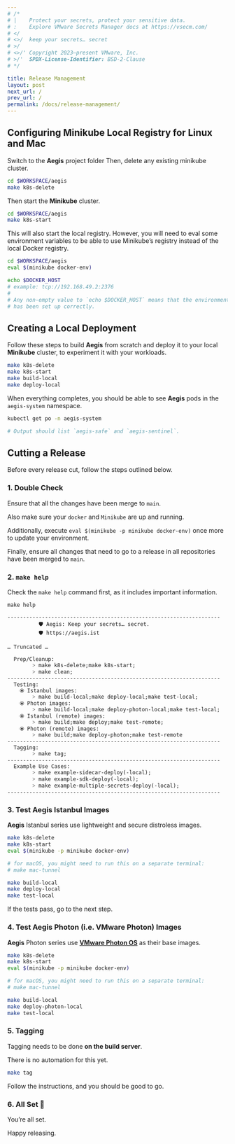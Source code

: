 ```yaml
---
# /*
# |    Protect your secrets, protect your sensitive data.
# :    Explore VMware Secrets Manager docs at https://vsecm.com/
# </
# <>/  keep your secrets… secret
# >/
# <>/' Copyright 2023–present VMware, Inc.
# >/'  SPDX-License-Identifier: BSD-2-Clause
# */

title: Release Management
layout: post
next_url: /
prev_url: /
permalink: /docs/release-management/
---
```


## Configuring Minikube Local Registry for Linux and Mac

Switch to the **Aegis** project folder
Then, delete any existing minikube cluster.

```bash
cd $WORKSPACE/aegis
make k8s-delete
```

Then start the **Minikube** cluster.

```bash 
cd $WORKSPACE/aegis
make k8s-start
```

This will also start the local registry. However, you will need to
eval some environment variables to be able to use Minikube’s registry instead
of the local Docker registry.

```bash 
cd $WORKSPACE/aegis
eval $(minikube docker-env)

echo $DOCKER_HOST
# example: tcp://192.168.49.2:2376
#
# Any non-empty value to `echo $DOCKER_HOST` means that the environment
# has been set up correctly.
```

## Creating a Local Deployment

Follow these steps to build **Aegis** from scratch and deploy it to your
local **Minikube** cluster, to experiment it with your workloads.

```bash
make k8s-delete
make k8s-start
make build-local
make deploy-local
```

When everything completes, you should be able to see **Aegis** pods in
the `aegis-system` namespace.

```bash
kubectl get po -n aegis-system

# Output should list `aegis-safe` and `aegis-sentinel`.
```

## Cutting a Release

Before every release cut, follow the steps outlined below.

### 1. Double Check

Ensure that all the changes have been merge to `main`.

Also make sure your `docker` and `Minikube` are up and running.

Additionally, execute `eval $(minikube -p minikube docker-env)` once more to
update your environment.

Finally, ensure all changes that need to go to a release in all
repositories have been merged to `main`.

### 2. `make help`

Check the `make help` command first, as it includes important information.

``` 
make help

--------------------------------------------------------------------
          🛡️ Aegis: Keep your secrets… secret.
          🛡️ https://aegis.ist

… Truncated …

  Prep/Cleanup:
        ˃ make k8s-delete;make k8s-start;
        ˃ make clean;
--------------------------------------------------------------------
  Testing:
    ⦿ Istanbul images:
        ˃ make build-local;make deploy-local;make test-local;
    ⦿ Photon images:
        ˃ make build-local;make deploy-photon-local;make test-local;
    ⦿ Istanbul (remote) images:
        ˃ make build;make deploy;make test-remote;
    ⦿ Photon (remote) images:
        ˃ make build;make deploy-photon;make test-remote
--------------------------------------------------------------------
  Tagging:
        ˃ make tag;
--------------------------------------------------------------------
  Example Use Cases:
        ˃ make example-sidecar-deploy(-local);
        ˃ make example-sdk-deploy(-local);
        ˃ make example-multiple-secrets-deploy(-local);
--------------------------------------------------------------------
```

### 3. Test Aegis Istanbul Images

**Aegis** Istanbul series use lightweight and secure distroless images.

```bash 
make k8s-delete
make k8s-start
eval $(minikube -p minikube docker-env)

# for macOS, you might need to run this on a separate terminal:
# make mac-tunnel

make build-local
make deploy-local
make test-local
```

If the tests pass, go to the next step.

### 4. Test Aegis Photon (i.e. VMware Photon) Images

**Aegis** Photon series use [**VMware Photon OS**][photon] as their base images.

[photon]: https://vmware.github.io/photon/

```bash 
make k8s-delete
make k8s-start
eval $(minikube -p minikube docker-env)

# for macOS, you might need to run this on a separate terminal:
# make mac-tunnel

make build-local
make deploy-photon-local
make test-local
```

### 5. Tagging

Tagging needs to be done **on the build server**.

There is no automation for this yet.

```bash 
make tag
```

Follow the instructions, and you should be good to go.

### 6. All Set 🎉

You’re all set.

Happy releasing.
